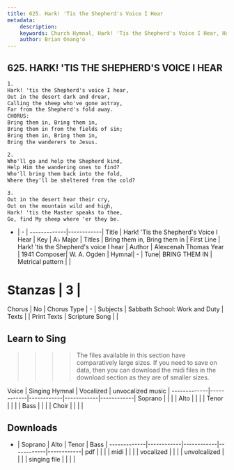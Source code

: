 ```yaml
---
title: 625. Hark! 'Tis the Shepherd's Voice I Hear
metadata:
    description: 
    keywords: Church Hymnal, Hark! 'Tis the Shepherd's Voice I Hear, Hark! 'tis the Shepherd's voice I hear, Bring them in, Bring them in
    author: Brian Onang'o
---
```



## 625. HARK! 'TIS THE SHEPHERD'S VOICE I HEAR

```txt
1.
Hark! 'tis the Shepherd's voice I hear,
Out in the desert dark and drear,
Calling the sheep who've gone astray,
Far from the Shepherd's fold away.
CHORUS:
Bring them in, Bring them in,
Bring them in from the fields of sin;
Bring them in, Bring them in,
Bring the wanderers to Jesus.

2.
Who'll go and help the Shepherd kind,
Help Him the wandering ones to find?
Who'll bring them back into the fold,
Where they'll be sheltered from the cold?

3.
Out in the desert hear their cry,
Out on the mountain wild and high,
Hark! 'tis the Master speaks to thee,
Go, find My sheep where 'er they be.
```

- |   -  |
-------------|------------|
Title | Hark! 'Tis the Shepherd's Voice I Hear |
Key | A♭ Major |
Titles | Bring them in, Bring them in |
First Line | Hark! 'tis the Shepherd's voice I hear |
Author | Alexcenah Thomas
Year | 1941
Composer| W. A. Ogden |
Hymnal|  - |
Tune| BRING THEM IN |
Metrical pattern | |
# Stanzas | 3 |
Chorus | No |
Chorus Type | - |
Subjects | Sabbath School: Work and Duty |
Texts |  |
Print Texts | 
Scripture Song |  |
  
## Learn to Sing

>>>> The files available in this section have comparatively large sizes. If you need to save on data, then you can download the midi files in the download section as they are of smaller sizes.

Voice |  Singing Hymnal | Vocalized | unvocalized music |
-------------|------------|------------|------------|------------|
Soprano | | | |
Alto | | | |
Tenor | | | |
Bass | | | |
Choir | | | |

## Downloads

- |  Soprano | Alto | Tenor | Bass |
-------------|------------|------------|------------|------------|
pdf | | | |
midi | | | |
vocalized | | | |
unvolcalized | | | |
singing file | | | |
  